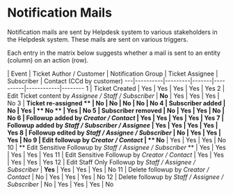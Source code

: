 # Notification Mails

Notification mails are sent by Helpdesk system to various stakeholders in the Helpdesk system. These mails are sent on various triggers.

Each entry in the matrix below suggests whether a mail is sent to an entity (column) on an action (row).

  | Event | Ticket Author / Customer | Notification Group | Ticket Assignee | Subscriber | Contact (CCd by customer)
---|----------|---------|-------|----------|------------|--------
 1 | Ticket Created | Yes | Yes | Yes | Yes | Yes
 2 | Edit Ticket content by *Assignee / Staff / Subscriber* | **No** | Yes | Yes | Yes | No
 3 | **Ticket re-assigned ** | No | No | No | No | No
 4 | Subscriber added | No | Yes | ** No ** | Yes | No
 5 | Subscriber removed | No | Yes | Yes | **No** | No
 6 | Followup added by *Creator / Contact* | Yes | Yes | Yes | Yes | Yes
 7 | Followup added by *Staff / Subscriber / Assignee* | Yes | Yes | Yes | Yes | Yes
 8 | Followup edited by *Staff / Assignee / Subscriber* | **No** | Yes | Yes | Yes | No
 9 | Edit followup by *Creator / Contact* | ** No** | Yes | Yes | Yes | No
10 | ** Edit Sensitive Followup by *Staff / Assignee / Subscriber* ** | Yes | Yes | Yes | Yes | Yes
11 | Edit Sensitive Followup by *Creator / Contact* | Yes | Yes | Yes | Yes | Yes
12 | Edit Staff Only Followup by *Staff / Assignee / Subscriber* | **Yes** | Yes | Yes | Yes | No
11 | Delete followup by *Creator / Contact* | No | Yes | Yes | Yes | No
12 | Delete followup by *Staff / Assignee / Subscriber* | No | Yes | Yes | Yes | No

